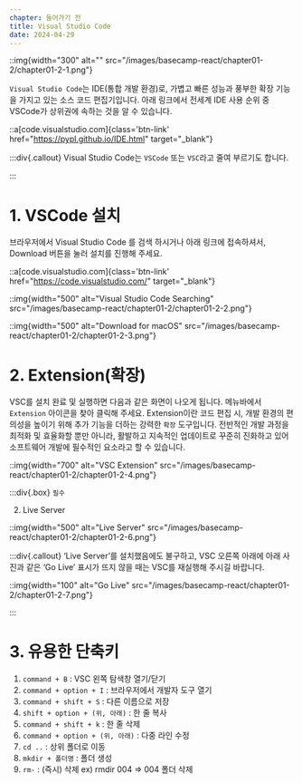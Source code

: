 ```yaml
---
chapter: 들어가기 전
title: Visual Studio Code
date: 2024-04-29
---
```


::img{width="300" alt="" src="/images/basecamp-react/chapter01-2/chapter01-2-1.png"}

`Visual Studio Code`는 IDE(통합 개발 환경)로, 가볍고 빠른 성능과 풍부한 확장 기능을 가지고 있는 소스 코드 편집기입니다. 아래 링크에서 전세계 IDE 사용 순위 중 VSCode가 상위권에 속하는 것을 알 수 있습니다.

::a[code.visualstudio.com]{class='btn-link' href="https://pypl.github.io/IDE.html" target="\_blank"}

:::div{.callout}
Visual Studio Code는 `VSCode` 또는 `VSC`라고 줄여 부르기도 합니다.

:::

# 1. VSCode 설치

브라우저에서 Visual Studio Code 를 검색 하시거나 아래 링크에 접속하셔서, Download 버튼을 눌러 설치를 진행해 주세요.

::a[code.visualstudio.com]{class='btn-link' href="https://code.visualstudio.com/" target="\_blank"}

::img{width="500" alt="Visual Studio Code Searching" src="/images/basecamp-react/chapter01-2/chapter01-2-2.png"}

::img{width="500" alt="Download for macOS" src="/images/basecamp-react/chapter01-2/chapter01-2-3.png"}

# 2. Extension(확장)

VSC를 설치 완료 및 실행하면 다음과 같은 화면이 나오게 됩니다. 메뉴바에서 `Extension` 아이콘을 찾아 클릭해 주세요. Extension이란 코드 편집 시, 개발 환경의 편의성을 높이기 위해 추가 기능을 더하는 강력한 `확장` 도구입니다. 전반적인 개발 과정을 최적화 및 효율화할 뿐만 아니라, 활발하고 지속적인 업데이트로 꾸준히 진화하고 있어 소프트웨어 개발에 필수적인 요소라고 할 수 있습니다.

::img{width="700" alt="VSC Extension" src="/images/basecamp-react/chapter01-2/chapter01-2-4.png"}

:::div{.box}
`필수`

2. Live Server

::img{width="500" alt="Live Server" src="/images/basecamp-react/chapter01-2/chapter01-2-6.png"}

:::div{.callout}
‘Live Server’를 설치했음에도 불구하고, VSC 오른쪽 아래에 아래 사진과 같은 ‘Go Live’ 표시가 뜨지 않을 때는 VSC를 재실행해 주시길 바랍니다.

::img{width="100" alt="Go Live" src="/images/basecamp-react/chapter01-2/chapter01-2-7.png"}

:::

# 3. 유용한 단축키

1. `command + B` : VSC 왼쪽 탐색창 열기/닫기
2. `command + option + I` : 브라우저에서 개발자 도구 열기
3. `command + shift + S` : 다른 이름으로 저장
4. `shift + option + (위, 아래)` : 한 줄 복사
5. `command + shift + k` : 한 줄 삭제
6. `command + option + (위, 아래)` : 다중 라인 수정
7. `cd ..` : 상위 폴더로 이동
8. `mkdir + 폴더명` : 폴더 생성
9. `rm-` : (즉시) 삭제 ex) rmdir 004 => 004 폴더 삭제
